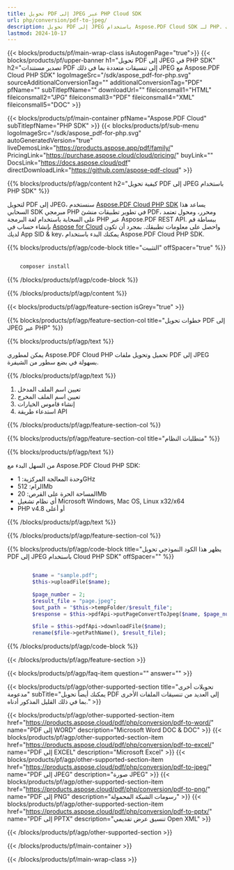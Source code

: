 ```yaml
---
title: تحويل PDF إلى JPEG عبر PHP Cloud SDK
url: php/conversion/pdf-to-jpeg/
description: تحويل PDF إلى JPEG باستخدام Aspose.PDF Cloud SDK لـ PHP. توليد صور عالية الجودة من المستندات.
lastmod: 2024-10-17
---
```


{{< blocks/products/pf/main-wrap-class isAutogenPage="true">}}
{{< blocks/products/pf/upper-banner h1="تحويل PDF إلى JPEG في PHP SDK" h2="تصدير مستندات PDF إلى تنسيقات متعددة بما في ذلك JPEG مع Aspose.PDF Cloud PHP SDK" logoImageSrc="/sdk/aspose_pdf-for-php.svg" sourceAdditionalConversionTag="" additionalConversionTag="PDF" pfName="" subTitlepfName="" downloadUrl="" fileiconsmall1="HTML" fileiconsmall2="JPG" fileiconsmall3="PDF" fileiconsmall4="XML" fileiconsmall5="DOC" >}}

{{< blocks/products/pf/main-container pfName="Aspose.PDF Cloud" subTitlepfName="PHP SDK" >}}
{{< blocks/products/pf/sub-menu logoImageSrc="/sdk/aspose_pdf-for-php.svg"
autoGeneratedVersion="true"
liveDemosLink="https://products.aspose.app/pdf/family/" PricingLink="https://purchase.aspose.cloud/cloud/pricing/" buyLink="" DocsLink="https://docs.aspose.cloud/pdf"  directDownloadLink="https://github.com/aspose-pdf-cloud" >}}

{{% blocks/products/pf/agp/content h2="كيفية تحويل PDF إلى JPEG باستخدام PHP SDK" %}}

لتحويل PDF إلى JPEG، سنستخدم
[Aspose.PDF Cloud PHP SDK](https://products.aspose.cloud/pdf/php/)
يساعد هذا السحابي SDK مبرمجي PHP في تطوير تطبيقات منشئ PDF، ومحرر، ومحول تعتمد على السحابة باستخدام لغة البرمجة PHP عبر Aspose.PDF REST API. ببساطة قم بإنشاء حساب في [Aspose for Cloud](https://dashboard.aspose.cloud/#/apps) واحصل على معلومات تطبيقك. بمجرد أن تكون لديك App SID & key، يمكنك البدء باستخدام Aspose.PDF Cloud PHP SDK.

{{% blocks/products/pf/agp/code-block title="التثبيت" offSpacer="true" %}}

```bash

    composer install

```

{{% /blocks/products/pf/agp/code-block %}}

{{% /blocks/products/pf/agp/content %}}

{{< blocks/products/pf/agp/feature-section isGrey="true" >}}

{{% blocks/products/pf/agp/feature-section-col title="خطوات تحويل PDF إلى JPEG عبر PHP" %}}

{{% blocks/products/pf/agp/text %}}

يمكن لمطوري Aspose.PDF Cloud PHP تحميل وتحويل ملفات PDF إلى JPEG بسهولة في بضع سطور من الشيفرة.

{{% /blocks/products/pf/agp/text %}}

1. تعيين اسم الملف المدخل
1. تعيين اسم الملف المخرج
1. إنشاء قاموس الخيارات
1. استدعاء طريقة API

{{% /blocks/products/pf/agp/feature-section-col %}}

{{% blocks/products/pf/agp/feature-section-col title="متطلبات النظام" %}}

{{% blocks/products/pf/agp/text %}}

من السهل البدء مع Aspose.PDF Cloud PHP SDK:

* وحدة المعالجة المركزية: 1GHz
* الرام: 512Mb
* المساحة الحرة على القرص: 20Mb
* أي نظام تشغيل Microsoft Windows, Mac OS, Linux x32/x64
* PHP v4.8 أو أعلى

{{% /blocks/products/pf/agp/text %}}

{{% /blocks/products/pf/agp/feature-section-col %}}

{{% blocks/products/pf/agp/code-block title="يظهر هذا الكود النموذجي تحويل PDF إلى JPEG باستخدام Cloud PHP SDK" offSpacer="" %}}

```php

        $name = "sample.pdf";
        $this->uploadFile($name);

        $page_number = 2;
        $result_file = "page.jpeg";
        $out_path = "$this->tempFolder/$result_file";
        $response = $this->pdfApi->putPageConvertToJpeg($name, $page_number, $out_path, $width = null, $height = null, $folder = $this->tempFolder);    

        $file = $this->pdfApi->downloadFile($name);
        rename($file->getPathName(), $result_file);
```

{{% /blocks/products/pf/agp/code-block %}}

{{< /blocks/products/pf/agp/feature-section >}}

{{< blocks/products/pf/agp/faq-item question="" answer="" >}}

{{< blocks/products/pf/agp/other-supported-section title="تحويلات أخرى مدعومة" subTitle="يمكنك أيضاً تحويل PDF إلى العديد من تنسيقات الملفات الأخرى بما في ذلك القليل المذكور أدناه." >}}

{{< blocks/products/pf/agp/other-supported-section-item href="https://products.aspose.cloud/pdf/php/conversion/pdf-to-word/" name="PDF إلى WORD" description="Microsoft Word DOC & DOC" >}}
{{< blocks/products/pf/agp/other-supported-section-item href="https://products.aspose.cloud/pdf/php/conversion/pdf-to-excel/" name="PDF إلى EXCEL" description="Microsoft Excel" >}}
{{< blocks/products/pf/agp/other-supported-section-item href="https://products.aspose.cloud/pdf/php/conversion/pdf-to-jpeg/" name="PDF إلى JPEG" description="صورة JPEG" >}}
{{< blocks/products/pf/agp/other-supported-section-item href="https://products.aspose.cloud/pdf/php/conversion/pdf-to-png/" name="PDF إلى PNG" description="رسومات الشبكة المحمولة" >}}
{{< blocks/products/pf/agp/other-supported-section-item href="https://products.aspose.cloud/pdf/php/conversion/pdf-to-pptx/" name="PDF إلى PPTX" description="تنسيق عرض تقديمي Open XML" >}}

{{< /blocks/products/pf/agp/other-supported-section >}}

{{< /blocks/products/pf/main-container >}}

{{< /blocks/products/pf/main-wrap-class >}}



